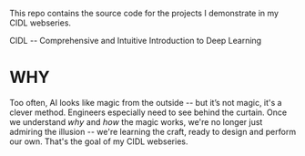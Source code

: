 This repo contains the source code for the projects I demonstrate in my CIDL webseries.

CIDL -- Comprehensive and Intuitive Introduction to Deep Learning

# WHY

Too often, AI looks like magic from the outside -- but it’s not magic, it's a clever method. Engineers especially need to see behind the curtain. Once we understand 𝘸𝘩𝘺 and 𝘩𝘰𝘸 the magic works, we're no longer just admiring the illusion -- we're learning the craft, ready to design and perform our own. That's the goal of my CIDL webseries.
